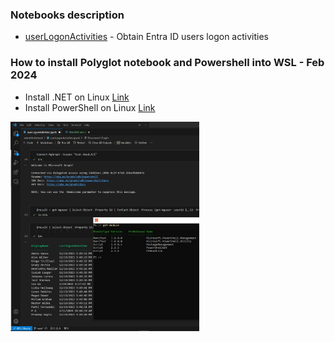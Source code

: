 ### Notebooks description

- [userLogonActivities](userLogonActivities.ipynb) - Obtain Entra ID users logon activities

### How to install Polyglot notebook and Powershell into WSL - Feb 2024

- Install .NET on Linux [Link](https://learn.microsoft.com/en-us/dotnet/core/install/linux-scripted-manual)
- Install PowerShell on Linux [Link](https://learn.microsoft.com/en-us/powershell/scripting/install/installing-powershell-on-linux?view=powershell-7.4)

<img alt="image" src="https://raw.githubusercontent.com/plj611/adminNotebook/main/vscodeAndWsl.jpg" width="60%">
